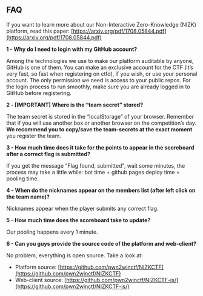 ## FAQ

If you want to learn more about our Non-Interactive Zero-Knowledge (NIZK) platform, read this paper: [https://arxiv.org/pdf/1708.05844.pdf](https://arxiv.org/pdf/1708.05844.pdf)

**1 - Why do I need to login with my GitHub account?**

Among the technologies we use to make our platform auditable by anyone, GitHub is one of them. You can make an exclusive account for the CTF (it’s very fast, so fast when registering on ctfd), if you wish, or use your personal account. The only permission we need is access to your public repos. For the login process to run smoothly, make sure you are already logged in to GitHub before registering.

**2 - [IMPORTANT] Where is the “team secret” stored?**

The team secret is stored in the “localStorage” of your browser. Remember that if you will use another box or another browser on the competition’s day. **We recommend you to copy/save the team-secrets at the exact moment** you register the team.

**3 - How much time does it take for the points to appear in the scoreboard after a correct flag is submitted?**

If you get the message "Flag found, submitted", wait some minutes, the process may take a little while: bot time + github pages deploy time + pooling time.

**4 - When do the nicknames appear on the members list (after left click on the team name)?**

Nicknames appear when the player submits any correct flag.

**5 - How much time does the scoreboard take to update?**

Our pooling happens every 1 minute.

**6 -  Can you guys provide the source code of the platform and web-client?**

No problem, everything is open source. Take a look at:
-   Platform source: [https://github.com/pwn2winctf/NIZKCTF](https://github.com/pwn2winctf/NIZKCTF)
-   Web-client source: [https://github.com/pwn2winctf/NIZKCTF-js/](https://github.com/pwn2winctf/NIZKCTF-js/)
